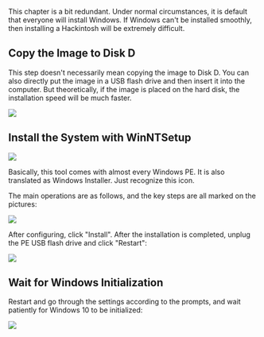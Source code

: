 This chapter is a bit redundant. Under normal circumstances, it is default that everyone will install Windows. If Windows can't be installed smoothly, then installing a Hackintosh will be extremely difficult.

## Copy the Image to Disk D
This step doesn't necessarily mean copying the image to Disk D. You can also directly put the image in a USB flash drive and then insert it into the computer. But theoretically, if the image is placed on the hard disk, the installation speed will be much faster.

![](https://seanchang.github.io/picx-images-hosting/20241109/xuanyuan.me-16322087074636.webp) 

## Install the System with WinNTSetup
![](https://seanchang.github.io/picx-images-hosting/20241109/xuanyuan.me-16322088183096.webp) 

Basically, this tool comes with almost every Windows PE. It is also translated as Windows Installer. Just recognize this icon.

The main operations are as follows, and the key steps are all marked on the pictures:

![](https://seanchang.github.io/picx-images-hosting/20241109/xuanyuan.me-16322090345480.webp) 

After configuring, click "Install". After the installation is completed, unplug the PE USB flash drive and click "Restart":

![](https://seanchang.github.io/picx-images-hosting/20241109/xuanyuan.me-16322092702981.webp) 

## Wait for Windows Initialization
Restart and go through the settings according to the prompts, and wait patiently for Windows 10 to be initialized:

![](https://seanchang.github.io/picx-images-hosting/20241109/xuanyuan.me-16322096568739.webp)